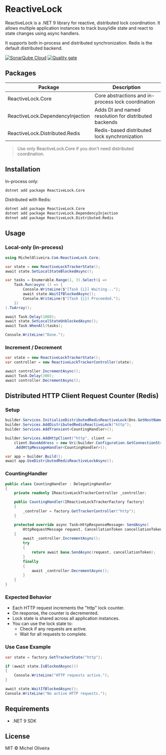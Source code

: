 # ReactiveLock

ReactiveLock is a .NET 9 library for reactive, distributed lock coordination. It allows multiple application instances to track busy/idle state and react to state changes using async handlers.

It supports both in-process and distributed synchronization. Redis is the default distributed backend.

[![SonarQube Cloud](https://sonarcloud.io/images/project_badges/sonarcloud-light.svg)](https://sonarcloud.io/summary/new_code?id=micheloliveira-com_ReactiveLock)
[![Quality gate](https://sonarcloud.io/api/project_badges/quality_gate?project=micheloliveira-com_ReactiveLock)](https://sonarcloud.io/summary/new_code?id=micheloliveira-com_ReactiveLock)

## Packages

| Package                             | Description                                               |
|-------------------------------------|-----------------------------------------------------------|
| ReactiveLock.Core                  | Core abstractions and in-process lock coordination        |
| ReactiveLock.DependencyInjection   | Adds DI and named resolution for distributed backends     |
| ReactiveLock.Distributed.Redis     | Redis-based distributed lock synchronization              |

> Use only ReactiveLock.Core if you don't need distributed coordination.

## Installation

In-process only:

```bash
dotnet add package ReactiveLock.Core
```

Distributed with Redis:

```bash
dotnet add package ReactiveLock.Core
dotnet add package ReactiveLock.DependencyInjection
dotnet add package ReactiveLock.Distributed.Redis
```

## Usage

### Local-only (in-process)

```csharp
using MichelOliveira.Com.ReactiveLock.Core;

var state = new ReactiveLockTrackerState();
await state.SetLocalStateBlockedAsync();

var tasks = Enumerable.Range(1, 3).Select(i =>
    Task.Run(async () => {
        Console.WriteLine($"[Task {i}] Waiting...");
        await state.WaitIfBlockedAsync();
        Console.WriteLine($"[Task {i}] Proceeded.");
    })
).ToArray();

await Task.Delay(1000);
await state.SetLocalStateUnblockedAsync();
await Task.WhenAll(tasks);

Console.WriteLine("Done.");
```

### Increment / Decrement

```csharp
var state = new ReactiveLockTrackerState();
var controller = new ReactiveLockTrackerController(state);

await controller.IncrementAsync();
await Task.Delay(300);
await controller.DecrementAsync();
```

## Distributed HTTP Client Request Counter (Redis)

### Setup

```csharp
builder.Services.InitializeDistributedRedisReactiveLock(Dns.GetHostName());
builder.Services.AddDistributedRedisReactiveLock("http");
builder.Services.AddTransient<CountingHandler>();

builder.Services.AddHttpClient("http", client =>
    client.BaseAddress = new Uri(builder.Configuration.GetConnectionString("http")!))
    .AddHttpMessageHandler<CountingHandler>();

var app = builder.Build();
await app.UseDistributedRedisReactiveLockAsync();
```

### CountingHandler

```csharp
public class CountingHandler : DelegatingHandler
{
    private readonly IReactiveLockTrackerController _controller;

    public CountingHandler(IReactiveLockTrackerFactory factory)
    {
        _controller = factory.GetTrackerController("http");
    }

    protected override async Task<HttpResponseMessage> SendAsync(
        HttpRequestMessage request, CancellationToken cancellationToken)
    {
        await _controller.IncrementAsync();
        try
        {
            return await base.SendAsync(request, cancellationToken);
        }
        finally
        {
            await _controller.DecrementAsync();
        }
    }
}
```

### Expected Behavior

- Each HTTP request increments the "http" lock counter.
- On response, the counter is decremented.
- Lock state is shared across all application instances.
- You can use the lock state to:
  - Check if any requests are active.
  - Wait for all requests to complete.

### Use Case Example

```csharp
var state = factory.GetTrackerState("http");

if (await state.IsBlockedAsync())
{
    Console.WriteLine("HTTP requests active.");
}

await state.WaitIfBlockedAsync();
Console.WriteLine("No active HTTP requests.");
```

## Requirements

- .NET 9 SDK

## License

MIT © Michel Oliveira
